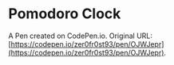 # Pomodoro Clock 

A Pen created on CodePen.io. Original URL: [https://codepen.io/zer0fr0st93/pen/OJWJepr](https://codepen.io/zer0fr0st93/pen/OJWJepr).



